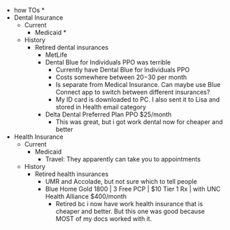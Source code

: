   * how TOs
    * 
  * Dental Insurance
    * Current
        * Medicaid
            * 
    * History
        * Retired dental insurances
            * MetLife
            * Dental Blue for Individuals PPO was terrible
                * Currently have Dental Blue for Individuals PPO
                * Costs somewhere between $20-$30 per month
                * Is separate from Medical Insurance. Can maybe use Blue Connect app to switch between different insurances?
                * My ID card is downloaded to PC. I also sent it to Lisa and stored in Health email category
            * Delta Dental Preferred Plan PPO $25/month
                * This was great, but i got work dental now for cheaper and better
  * Health Insurance
    * Current
        * Medicaid
            * Travel: They apparently can take you to appointments
    * History
        * Retired health insurances
            * UMR and Accolade, but not sure which to tell people
            * Blue Home Gold 1800 | 3 Free PCP | $10 Tier 1 Rx | with UNC Health Alliance $400/month
                * Retired bc i now have work health insurance that is cheaper and better. But this one was good because MOST of my docs worked with it.